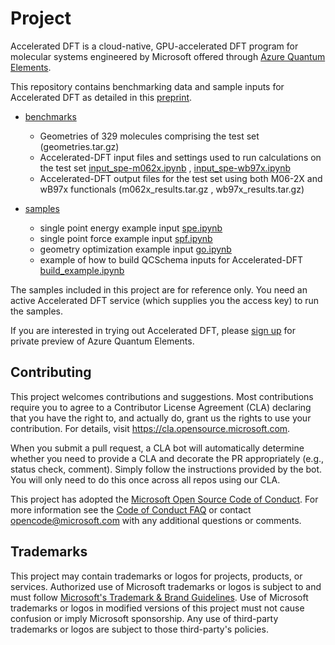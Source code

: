 # Project

Accelerated DFT is a cloud-native, GPU-accelerated DFT program for molecular systems engineered by Microsoft offered through [Azure Quantum Elements](https://quantum.microsoft.com/en-us/quantum-elements/product-overview). 

This repository contains benchmarking data and sample inputs for Accelerated DFT as detailed in this [preprint](https://arxiv.org/abs/2406.11185).

- [benchmarks](./benchmarks)
  - Geometries of 329 molecules comprising the test set (geometries.tar.gz)
  - Accelerated-DFT input files and settings used to run calculations on the test set [input_spe-m062x.ipynb](./benchmarks/input_spe-m062x.ipynb) , [input_spe-wb97x.ipynb](./benchmarks/input_spe-wb97x.ipynb)
  - Accelerated-DFT output files for the test set using both M06-2X and wB97x functionals  (m062x_results.tar.gz , wb97x_results.tar.gz)

- [samples](./samples)
  - single point energy example input [spe.ipynb](./samples/spe.ipynb)
  - single point force example input [spf.ipynb](./samples/spf.ipynb)
  - geometry optimization example input [go.ipynb](./samples/go.ipynb)
  - example of how to build QCSchema inputs for Accelerated-DFT [build_example.ipynb](./samples/build_example.ipynb)

The samples included in this project are for reference only. You need an active Accelerated DFT service (which supplies you the access key) to run the samples. 

If you are interested in trying out Accelerated DFT, please [sign up](https://smt.microsoft.com/en-US/AQEPrivatePreviewSignup/) for private preview of Azure Quantum Elements.

## Contributing

This project welcomes contributions and suggestions.  Most contributions require you to agree to a
Contributor License Agreement (CLA) declaring that you have the right to, and actually do, grant us
the rights to use your contribution. For details, visit https://cla.opensource.microsoft.com.

When you submit a pull request, a CLA bot will automatically determine whether you need to provide
a CLA and decorate the PR appropriately (e.g., status check, comment). Simply follow the instructions
provided by the bot. You will only need to do this once across all repos using our CLA.

This project has adopted the [Microsoft Open Source Code of Conduct](https://opensource.microsoft.com/codeofconduct/).
For more information see the [Code of Conduct FAQ](https://opensource.microsoft.com/codeofconduct/faq/) or
contact [opencode@microsoft.com](mailto:opencode@microsoft.com) with any additional questions or comments.

## Trademarks

This project may contain trademarks or logos for projects, products, or services. Authorized use of Microsoft 
trademarks or logos is subject to and must follow 
[Microsoft's Trademark & Brand Guidelines](https://www.microsoft.com/en-us/legal/intellectualproperty/trademarks/usage/general).
Use of Microsoft trademarks or logos in modified versions of this project must not cause confusion or imply Microsoft sponsorship.
Any use of third-party trademarks or logos are subject to those third-party's policies.
